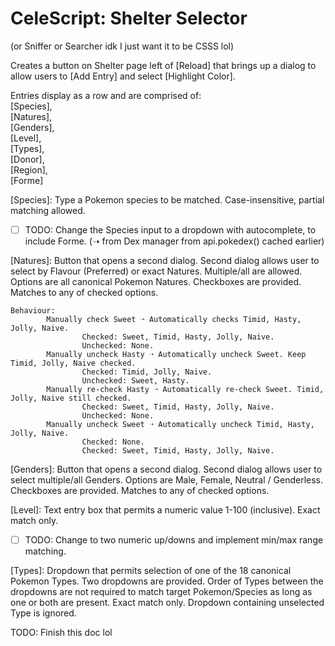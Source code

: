 # CeleScript: Shelter Selector  
(or Sniffer or Searcher idk I just want it to be CSSS lol)  

Creates a button on Shelter page left of \[Reload] that brings up a dialog to allow users to \[Add Entry] and select \[Highlight Color].  

Entries display as a row and are comprised of:  
\[Species],  
\[Natures],   
\[Genders],  
\[Level],  
\[Types],  
\[Donor],  
\[Region],  
\[Forme]  

\[Species]: Type a Pokemon species to be matched. Case-insensitive, partial matching allowed.  
- [ ] TODO: Change the Species input to a dropdown with autocomplete, to include Forme. (➝ from Dex manager from api.pokedex() cached earlier)

\[Natures]: Button that opens a second dialog. Second dialog allows user to select by Flavour (Preferred) or exact Natures. Multiple/all are allowed. Options are all canonical Pokemon Natures. Checkboxes are provided. Matches to any of checked options.  
<pre><code>Behaviour: 
        Manually check Sweet ➝ Automatically checks Timid, Hasty, Jolly, Naive.  
                Checked: Sweet, Timid, Hasty, Jolly, Naive.  
                Unchecked: None.  
        Manually uncheck Hasty ➝ Automatically uncheck Sweet. Keep Timid, Jolly, Naive checked.  
                Checked: Timid, Jolly, Naive.  
                Unchecked: Sweet, Hasty.  
        Manually re-check Hasty ➝ Automatically re-check Sweet. Timid, Jolly, Naive still checked.  
                Checked: Sweet, Timid, Hasty, Jolly, Naive.  
                Unchecked: None.  
        Manually uncheck Sweet ➝ Automatically uncheck Timid, Hasty, Jolly, Naive.  
                Checked: None.  
                Checked: Sweet, Timid, Hasty, Jolly, Naive.</code></pre>

\[Genders]: Button that opens a second dialog. Second dialog allows user to select multiple/all Genders. Options are Male, Female, Neutral / Genderless. Checkboxes are provided. Matches to any of checked options.  

\[Level]: Text entry box that permits a numeric value 1-100 (inclusive). Exact match only.  
- [ ] TODO: Change to two numeric up/downs and implement min/max range matching.

\[Types]: Dropdown that permits selection of one of the 18 canonical Pokemon Types. Two dropdowns are provided. Order of Types between the dropdowns are not required to match target Pokemon/Species as long as one or both are present. Exact match only. Dropdown containing unselected Type is ignored.  

TODO: Finish this doc lol
